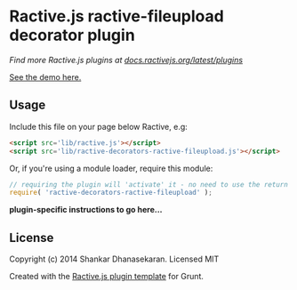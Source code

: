 # Ractive.js ractive-fileupload decorator plugin

*Find more Ractive.js plugins at [docs.ractivejs.org/latest/plugins](http://docs.ractivejs.org/latest/plugins)*

[See the demo here.](TODO)

## Usage

Include this file on your page below Ractive, e.g:

```html
<script src='lib/ractive.js'></script>
<script src='lib/ractive-decorators-ractive-fileupload.js'></script>
```

Or, if you're using a module loader, require this module:

```js
// requiring the plugin will 'activate' it - no need to use the return value
require( 'ractive-decorators-ractive-fileupload' );
```

**plugin-specific instructions to go here...**



## License

Copyright (c) 2014 Shankar Dhanasekaran. Licensed MIT

Created with the [Ractive.js plugin template](https://github.com/ractivejs/plugin-template) for Grunt.
